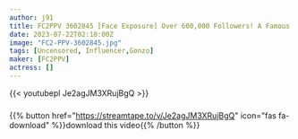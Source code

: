 ```yaml
---
author: j91
title: FC2PPV 3602845 [Face Exposure] Over 600,000 Followers! A Famous Influencer Who Resembles Ano. This Cuteness Without Makeup. Life Ends With A Sleepover Gonzo. . .
date: 2023-07-22T02:10:00Z
image: "FC2-PPV-3602845.jpg"
tags: [Uncensored, Influencer,Gonzo]
maker: [FC2PPV]
actress: []
---
```



{{< youtubepl Je2agJM3XRujBgQ >}}
###

{{% button href="https://streamtape.to/v/Je2agJM3XRujBgQ" icon="fas fa-download" %}}download this video{{% /button %}}

